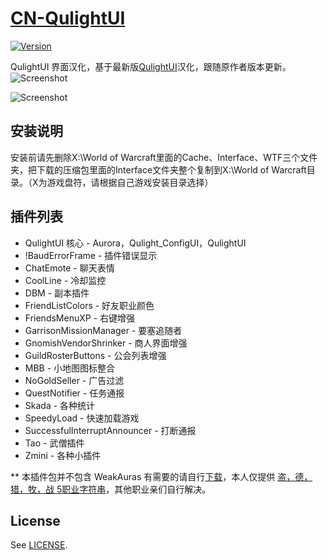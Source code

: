 # [CN-QulightUI](https://github.com/davymai/CN-QulightUI)

[![Version](http://img04.taobaocdn.com/imgextra/i4/40190388/TB2gsZLbFXXXXcZXXXXXXXXXXXX_!!40190388.png)](https://github.com/davymai/CN-QulightUI)

QulightUI 界面汉化，基于最新版[QulightUI](http://qulightui.org/)汉化，跟随原作者版本更新。
![Screenshot](http://img03.taobaocdn.com/imgextra/i3/40190388/TB2KVwJbFXXXXbwXXXXXXXXXXXX_!!40190388.jpg)

![Screenshot](http://img01.taobaocdn.com/imgextra/i1/40190388/TB2._aXbVXXXXaIXXXXXXXXXXXX_!!40190388.jpg)

## 安装说明

安装前请先删除X:\World of Warcraft里面的Cache、Interface、WTF三个文件夹，把下载的压缩包里面的Interface文件夹整个复制到X:\World of Warcraft目录。（X为游戏盘符，请根据自己游戏安装目录选择）

## 插件列表

* QulightUI 核心 - Aurora，Qulight_ConfigUI，QulightUI
* !BaudErrorFrame - 插件错误显示
* ChatEmote - 聊天表情
* CoolLine - 冷却监控
* DBM - 副本插件
* FriendListColors - 好友职业颜色
* FriendsMenuXP - 右键增强
* GarrisonMissionManager - 要塞追随者
* GnomishVendorShrinker - 商人界面增强
* GuildRosterButtons - 公会列表增强
* MBB - 小地图图标整合
* NoGoldSeller - 广告过滤
* QuestNotifier - 任务通报
* Skada - 各种统计
* SpeedyLoad - 快速加载游戏
* SuccessfulInterruptAnnouncer - 打断通报
* Tao - 武僧插件
* Zmini - 各种小插件

** 本插件包并不包含 WeakAuras 有需要的请自行[下载](http://pan.baidu.com/s/1qWuQ4Ni)，本人仅提供 [盗，德，猎，牧，战 5职业字符串](http://pan.baidu.com/s/1pJ5bXfd)，其他职业亲们自行解决。

## License

See [LICENSE](https://github.com/davymai/CN-QulightUI/blob/master/LICENSE).
